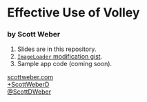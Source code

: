# Effective Use of Volley
### by Scott Weber

1. Slides are in this repository.
2. [`ImageLoader` modification gist](https://gist.github.com/scottdweber/9799142).
3. Sample app code (coming soon).

[scottweber.com](http://scottweber.com/)  
[+ScottWeberD](https://google.com/+ScottWeberD)  
[@ScottDWeber](https://twitter.com/ScottDWeber)

